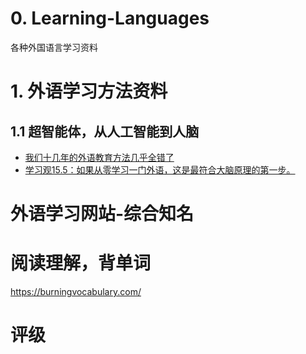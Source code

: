# 0. Learning-Languages
各种外国语言学习资料

# 1. 外语学习方法资料   
## 1.1 超智能体，从人工智能到人脑
 - [我们十几年的外语教育方法几乎全错了](https://zhuanlan.zhihu.com/p/51717106)
 - [学习观15.5：如果从零学习一门外语，这是最符合大脑原理的第一步。](https://zhuanlan.zhihu.com/p/69078172)


# 外语学习网站-综合知名
# 阅读理解，背单词
  https://burningvocabulary.com/
  
# 评级
